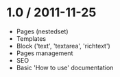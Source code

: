 1.0 / 2011-11-25 
==================

  * Pages (nestedset)
  * Templates
  * Block ('text', 'textarea', 'richtext')
  * Pages management
  * SEO
  * Basic 'How to use' documentation

